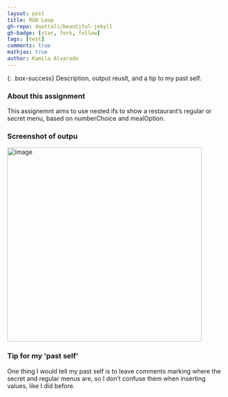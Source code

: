 ```yaml
---
layout: post
title: RGB Loop
gh-repo: daattali/beautiful-jekyll
gh-badge: [star, fork, follow]
tags: [test]
comments: true
mathjax: true
author: Kamila Alvarado
---
```


{: .box-success}
Description, output reuslt, and a tip to my past self.

### About this assignment
This assignemnt aims to use nested ifs to show a restaurant’s regular or secret menu, based on numberChoice and mealOption.

### Screenshot of outpu

<img src="https://kamila-alvarado.github.io/assets/img/rgbloop.png" alt="image" width="450"/>

### Tip for my 'past self'
One thing I would tell my past self is to leave comments marking where the secret and regular menus are, so I don’t confuse them when inserting values, like I did before.
